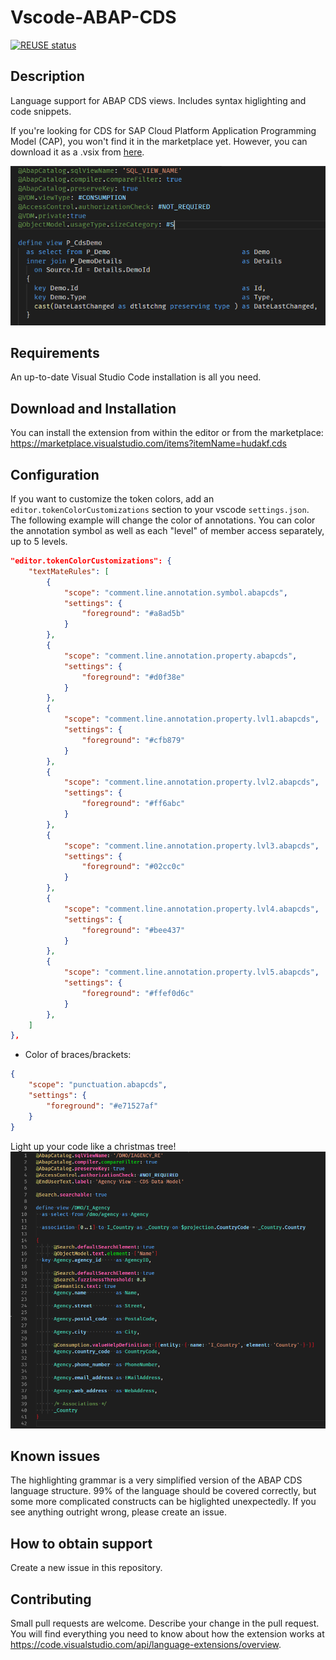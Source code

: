 # Vscode-ABAP-CDS

[![REUSE status](https://api.reuse.software/badge/github.com/SAP-samples/vscode-abap-cds)](https://api.reuse.software/info/github.com/SAP-samples/vscode-abap-cds)

## Description

Language support for ABAP CDS views. Includes syntax higlighting and code snippets.

If you're looking for CDS for SAP Cloud Platform Application Programming Model (CAP), you won't find it in the marketplace yet. However, you can download it as a .vsix from [here](https://tools.hana.ondemand.com/#hanatools).

![sample screenshot](screenshot.png)

## Requirements

An up-to-date Visual Studio Code installation is all you need.

## Download and Installation

You can install the extension from within the editor or from the marketplace:
https://marketplace.visualstudio.com/items?itemName=hudakf.cds

## Configuration

If you want to customize the token colors, add an `editor.tokenColorCustomizations` section to your vscode `settings.json`. The following example will change the color of annotations. You can color the annotation symbol as well as each "level" of member access separately, up to 5 levels.

```json
"editor.tokenColorCustomizations": {
    "textMateRules": [
        {
            "scope": "comment.line.annotation.symbol.abapcds",
            "settings": {
                "foreground": "#a8ad5b"
            }
        },
        {
            "scope": "comment.line.annotation.property.abapcds",
            "settings": {
                "foreground": "#d0f38e"
            }
        },
        {
            "scope": "comment.line.annotation.property.lvl1.abapcds",
            "settings": {
                "foreground": "#cfb879"
            }
        },
        {
            "scope": "comment.line.annotation.property.lvl2.abapcds",
            "settings": {
                "foreground": "#ff6abc"
            }
        },
        {
            "scope": "comment.line.annotation.property.lvl3.abapcds",
            "settings": {
                "foreground": "#02cc0c"
            }
        },
        {
            "scope": "comment.line.annotation.property.lvl4.abapcds",
            "settings": {
                "foreground": "#bee437"
            }
        },
        {
            "scope": "comment.line.annotation.property.lvl5.abapcds",
            "settings": {
                "foreground": "#ffef0d6c"
            }
        },
    ]
},
```

- Color of braces/brackets:

```json
{
    "scope": "punctuation.abapcds",
    "settings": {
        "foreground": "#e71527af"
    }
}
```

Light up your code like a christmas tree!
![customized highlighting](./example-customized.png)

## Known issues

The highlighting grammar is a very simplified version of the ABAP CDS language structure. 99% of the language should be covered correctly, but some more complicated constructs can be higlighted unexpectedly. If you see anything outright wrong, please create an issue.

## How to obtain support

Create a new issue in this repository.

## Contributing

Small pull requests are welcome. Describe your change in the pull request. You will find everything you need to know about how the extension works at https://code.visualstudio.com/api/language-extensions/overview.
